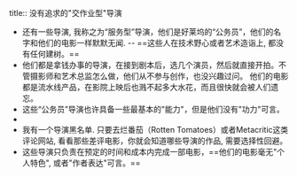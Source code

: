 title:: 没有追求的"交作业型"导演

- 还有一些导演, 我称之为“服务型”导演，他们是好莱坞的“公务员”，他们的名字和他们的电影一样默默无闻. -- ==这些人在技术野心或者艺术造诣上, 都没有任何建树。==
- 他们都是拿钱办事的导演，在接到剧本后，选几个演员，然后就直接开拍。不管摄影师和艺术总监怎么做，他们从不参与创作，也没兴趣过问。
  他们的电影都是流水线产品，在影院上映后也溅不起多大水花，而且很快就会被人们遗忘。
- 这些“公务员”导演也许具备一些最基本的"能力"，但是他们没有"功力"可言。
-
- 我有一个导演黑名单. 只要去烂番茄（Rotten Tomatoes）或者Metacritic这类评论网站, 看看那些差评电影，你就会知道哪些导演的作品, 需要选择性回避。
- 这些导演只负责在预定的时间和成本内完成一部电影，==他们的电影毫无"个人特色", 或者"作者表达"可言。==